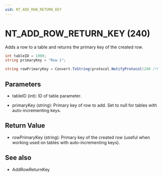 ```yaml
---
uid: NT_ADD_ROW_RETURN_KEY
---
```


# NT_ADD_ROW_RETURN_KEY (240)

Adds a row to a table and returns the primary key of the created row.

```csharp
int tableID = 1000;
string primaryKey = "Row 1";

string rowPrimaryKey = Convert.ToString(protocol.NotifyProtocol(240 /*NT_ADD_ROW_RETURN_KEY*/, tableID, primaryKey));
```

## Parameters

- tableID (int): ID of table parameter.

- primaryKey (string): Primary key of row to add. Set to null for tables with auto-incrementing keys.

## Return Value

- rowPrimaryKey (string): Primary key of the created row (useful when working used on tables with auto-incrementing keys).

## See also

- AddRowReturnKey
